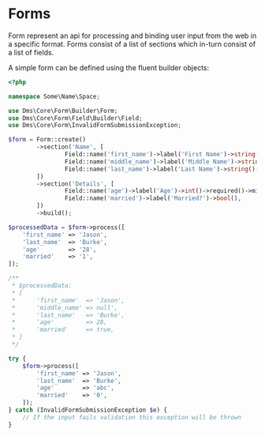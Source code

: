 Forms
=====

Form represent an api for processing and binding user input from the web in a
specific format. Forms consist of a list of sections which in-turn consist of
a list of fields.

A simple form can be defined using the fluent builder objects:

```php
<?php

namespace Some\Name\Space;

use Dms\Core\Form\Builder\Form;
use Dms\Core\Form\Field\Builder\Field;
use Dms\Core\Form\InvalidFormSubmissionException;

$form = Form::create()
        ->section('Name', [
                Field::name('first_name')->label('First Name')->string()->required()->maxLength(50),
                Field::name('middle_name')->label('Middle Name')->string()->maxLength(50),
                Field::name('last_name')->label('Last Name')->string()->required()->maxLength(50),
        ])
        ->section('Details', [
                Field::name('age')->label('Age')->int()->required()->min(0)->max(130),
                Field::name('married')->label('Married?')->bool(),
        ])
        ->build();

$processedData = $form->process([
    'first_name' => 'Jason',
    'last_name'  => 'Burke',
    'age'        => '28',
    'married'    => '1',
]);

/**
 * $processedData:
 * [
 *      'first_name'  => 'Jason',
 *      'middle_name' => null',
 *      'last_name'   => 'Burke',
 *      'age'         => 28,
 *      'married'     => true,
 * ]
 */

try {
    $form->process([
        'first_name' => 'Jason',
        'last_name'  => 'Burke',
        'age'        => 'abc',
        'married'    => '0',
    ]);
} catch (InvalidFormSubmissionException $e) {
    // If the input fails validation this exception will be thrown
}
```